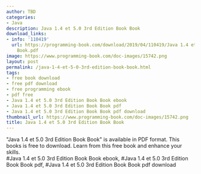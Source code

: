 ```yaml
---
author: TBD
categories:
- Java
description: Java 1.4 et 5.0 3rd Edition Book Book
download_links:
- info: '110419'
  url: https://programming-book.com/download/2019/04/110419/Java 1.4 et 5.0 3rd Edition
    Book.pdf
image: https://www.programming-book.com/doc-images/15742.png
layout: post
permalink: /java-1-4-et-5-0-3rd-edition-book-book.html
tags:
- free book download
- free pdf download
- free programming ebook
- pdf free
- Java 1.4 et 5.0 3rd Edition Book Book ebook
- Java 1.4 et 5.0 3rd Edition Book Book pdf
- Java 1.4 et 5.0 3rd Edition Book Book pdf download
thumbnail_url: https://www.programming-book.com/doc-images/15742.png
title: Java 1.4 et 5.0 3rd Edition Book Book
---
```


 
<div class="item-desc text-justify">
  "Java 1.4 et 5.0 3rd Edition Book Book" is available in PDF format. This books is free to download. Learn from this free book and enhance your skills.
  <br>
  #Java 1.4 et 5.0 3rd Edition Book Book ebook, #Java 1.4 et 5.0 3rd Edition Book Book pdf, #Java 1.4 et 5.0 3rd Edition Book Book pdf download
</div>